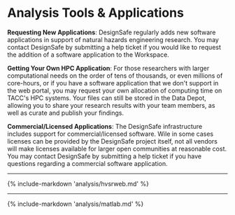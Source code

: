 # Analysis Tools & Applications

**Requesting New Applications**: DesignSafe regularly adds new software applications in support of natural hazards engineering research. You may contact DesignSafe by submitting a help ticket if you would like to request the addition of a software application to the Workspace.

**Getting Your Own HPC Application**: For those researchers with larger computational needs on the order of tens of thousands, or even millions of core-hours, or if you have a software application that we don't support in the web portal, you may request your own allocation of computing time on TACC's HPC systems. Your files can still be stored in the Data Depot, allowing you to share your research results with your team members, as well as curate and publish your findings.

**Commercial/Licensed Applications**: The DesignSafe infrastructure includes support for commercial/licensed software. Wile in some cases licenses can be provided by the DesignSafe project itself, not all vendors will make licenses available for larger open communities at reasonable cost. You may contact DesignSafe by submitting a help ticket if you have questions regarding a commercial software application.

---

{% include-markdown 'analysis/hvsrweb.md' %}

---

{% include-markdown 'analysis/matlab.md' %}

<!--
---

include-markdown 'analysis/swbatch.md' %}
-->
